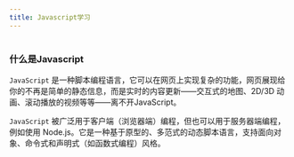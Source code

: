 ```yaml
---
title: Javascript学习
---
```


# 
### 什么是Javascript
`JavaScript` 是一种脚本编程语言，它可以在网页上实现复杂的功能，网页展现给你的不再是简单的静态信息，而是实时的内容更新——交互式的地图、2D/3D 动画、滚动播放的视频等等——离不开JavaScript。  

`JavaScript` 被广泛用于客户端（浏览器端）编程，但也可以用于服务器端编程，例如使用 Node.js。它是一种基于原型的、多范式的动态脚本语言，支持面向对象、命令式和声明式（如函数式编程）风格。